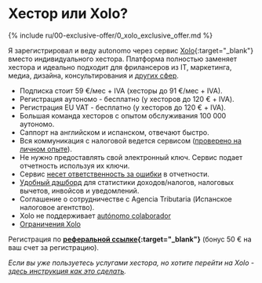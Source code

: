 # Хестор или Xolo?

{% include ru/00-exclusive-offer/0_xolo_exclusive_offer.md %}

Я зарегистрировал и веду autonomo через сервис [Xolo](https://bit.ly/xolo-signup-free-renta){:target="_blank"}
вместо индивидуального хестора. Платформа полностью заменяет хестора и идеально подходит для фрилансеров из IT,
маркетинга, медиа, дизайна, консультирования и [других сфер](#подойдет-ли-вам-xolo).

- Подписка стоит 59 €/мес + IVA (хесторы до 91 €/мес + IVA).
- Регистрация аутономо - бесплатно (у хесторов до 120 € + IVA).
- Регистрация EU VAT - бесплатно (у хесторов до 120 € + IVA).
- Большая команда хесторов с опытом обслуживания 100 000 аутономо.
- Саппорт на английском и испанском, отвечают быстро.
- Вся коммуникация с налоговой ведется сервисом ([проверено на личном опыте](#моя-проблема-с-испанской-налоговой)).
- Не нужно предоставлять свой электронный ключ. Сервис подает отчетность используя их ключи.
- Сервис [несет ответственность за ошибки](#ответственность-в-случае-ошибки) в отчетности.
- [Удобный дэшборд](#демо-дашборда-туториалы) для статистики доходов/налогов, налоговых вычетов, инвойсов и уведомлений.
- Соглашение о сотрудничестве с Agencia Tributaria (Испанское налоговое агентство).
- Xolo не поддерживает [autónomo colaborador](#autónomo-colaborador)
- [Ограничения Xolo](#подойдет-ли-вам-xolo)

Регистрация по **[реферальной ссылке](https://bit.ly/xolo-signup-free-renta){:target="_blank"}** (бонус 50 € на ваш счет
за регистрацию).

_Если вы уже пользуетесь услугами хестора, но хотите перейти на
Xolo - [здесь инструкция как это сделать](#переход-от-хестора-на-xolo)._
